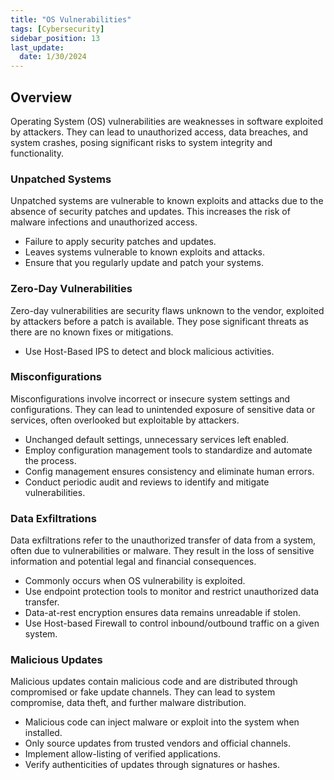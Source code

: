 ```yaml
---
title: "OS Vulnerabilities"
tags: [Cybersecurity]
sidebar_position: 13
last_update:
  date: 1/30/2024
---
```



## Overview

Operating System (OS) vulnerabilities are weaknesses in software exploited by attackers. They can lead to unauthorized access, data breaches, and system crashes, posing significant risks to system integrity and functionality.

### Unpatched Systems

Unpatched systems are vulnerable to known exploits and attacks due to the absence of security patches and updates. This increases the risk of malware infections and unauthorized access.

- Failure to apply security patches and updates.
- Leaves systems vulnerable to known exploits and attacks.
- Ensure that you regularly update and patch your systems.

### Zero-Day Vulnerabilities

Zero-day vulnerabilities are security flaws unknown to the vendor, exploited by attackers before a patch is available. They pose significant threats as there are no known fixes or mitigations.

- Use Host-Based IPS to detect and block malicious activities.

### Misconfigurations 

Misconfigurations involve incorrect or insecure system settings and configurations. They can lead to unintended exposure of sensitive data or services, often overlooked but exploitable by attackers.

- Unchanged default settings, unnecessary services left enabled. 
- Employ configuration management tools to standardize and automate the process.
- Config management ensures consistency and eliminate human errors.
- Conduct periodic audit and reviews to identify and mitigate vulnerabilities.

### Data Exfiltrations

Data exfiltrations refer to the unauthorized transfer of data from a system, often due to vulnerabilities or malware. They result in the loss of sensitive information and potential legal and financial consequences.

- Commonly occurs when OS vulnerability is exploited.
- Use endpoint protection tools to monitor and restrict unauthorized data transfer.
- Data-at-rest encryption ensures data remains unreadable if stolen.
- Use Host-based Firewall to control inbound/outbound traffic on a given system.

### Malicious Updates

Malicious updates contain malicious code and are distributed through compromised or fake update channels. They can lead to system compromise, data theft, and further malware distribution.

- Malicious code can inject malware or exploit into the system when installed.
- Only source updates from trusted vendors and official channels.
- Implement allow-listing of verified applications.
- Verify authenticities of updates through signatures or hashes.
